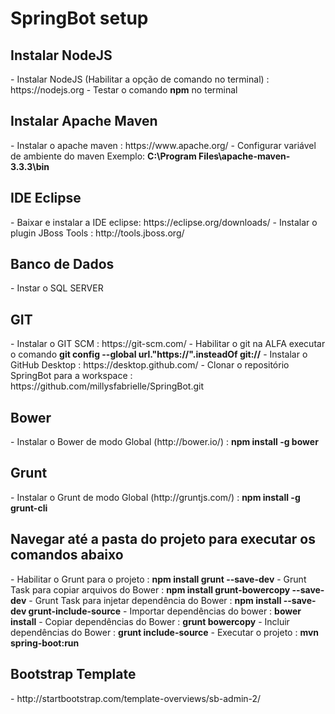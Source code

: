 # SpringBot setup

<h2> Instalar NodeJS</h2>
- Instalar NodeJS (Habilitar a opção de comando no terminal) : https://nodejs.org
- Testar o comando <b>npm</b> no terminal

<h2> Instalar Apache Maven</h2>
- Instalar o apache maven : https://www.apache.org/
- Configurar variável de ambiente do maven Exemplo: <b>C:\Program Files\apache-maven-3.3.3\bin</b>

<h2>IDE Eclipse</h2>
- Baixar e instalar a IDE eclipse: https://eclipse.org/downloads/
- Instalar o plugin JBoss Tools : http://tools.jboss.org/

<h2>Banco de Dados</h2>
- Instar o SQL SERVER 

<h2> GIT </h2>
- Instalar o GIT SCM : https://git-scm.com/
- Habilitar o git na ALFA executar o comando <b>git config --global url."https://".insteadOf git://</b>
- Instalar o GitHub Desktop : https://desktop.github.com/
- Clonar o repositório SpringBot para a workspace : https://github.com/millysfabrielle/SpringBot.git

<h2>Bower</h2>
- Instalar o Bower de modo Global (http://bower.io/) : <b>npm install -g bower</b>

<h2>Grunt</h2>
- Instalar o Grunt de modo Global (http://gruntjs.com/) : <b>npm install -g grunt-cli</b>


<h2>Navegar até a pasta do projeto para executar os comandos abaixo</h2>
- Habilitar o Grunt para o projeto : <b>npm install grunt --save-dev</b>
- Grunt Task para copiar arquivos do Bower : <b>npm install grunt-bowercopy --save-dev</b>
- Grunt Task para injetar dependência do Bower : <b>npm install --save-dev grunt-include-source</b>
- Importar dependências do bower :  <b>bower install</b>
- Copiar dependências do Bower : <b>grunt bowercopy</b>
- Incluir dependências do Bower : <b>grunt include-source</b>
- Executar o projeto : <b>mvn spring-boot:run</b>

<h2>Bootstrap Template</h2>
- http://startbootstrap.com/template-overviews/sb-admin-2/

